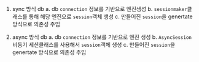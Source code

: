 1. sync 방식 db 
    a. db `connection` 정보를 기반으로 엔진생성
    b. `sessionmaker`클래스를 통해 해당 엔진으로 `session`객체 생성
    c. 만들어진 `session`을 genertate 방식으로 의존성 주입


2.  async 방식 db
    a. db `connection` 정보를 기반으로 엔진 생성
    b. `AsyncSession` 비동기 세션클래스를 사용해서  `session`객체 생성
    c. 만들어진 `session`을 genertate 방식으로 의존성 주입
